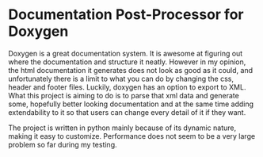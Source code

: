 Documentation Post-Processor for Doxygen
=======

Doxygen is a great documentation system. It is awesome at figuring out where the documentation and structure it neatly.
However in my opinion, the html documentation it generates does not look as good as it could, and unfortunately there is a limit to what you can do by changing the css, header and footer files. Luckily, doxygen has an option to export to XML.
What this project is aiming to do is to parse that xml data and generate some, hopefully better looking documentation and at the same time adding extendability to it so that users can change every detail of it if they want.

The project is written in python mainly because of its dynamic nature, making it easy to customize. Performance does not seem to be a very large problem so far during my testing.
